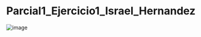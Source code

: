 # Parcial1_Ejercicio1_Israel_Hernandez

![image](https://github.com/user-attachments/assets/47a80940-73d6-4f52-b463-f3c51fb0c435)
